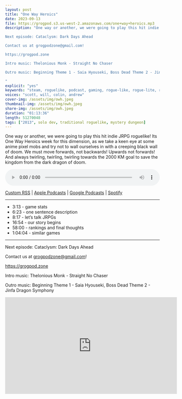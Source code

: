 ```yaml
---
layout: post
title: "One Way Heroics"
date: 2023-09-13
file: https://grogpod.s3.us-west-2.amazonaws.com/one+way+heroics.mp3
description: "One way or another, we were going to play this hit indie JRPG roguelike! Its One Way Heroics week for this dimension, as we take a keen eye at some anime pixel mobs and try not to wall ourselves in with a creeping black wall of doom. We must move forwards, not backwards! Upwards not forwards! And always twirling, twirling, twirling towards the 2000 KM goal to save the kingdom from the dark dragon of interdimensional death.

Next episode: Cataclysm: Dark Days Ahead

Contact us at grogpodzone@gmail.com!

https://grogpod.zone

Intro music: Thelonious Monk - Straight No Chaser

Outro music: Beginning Theme 1 - Saia Hyouseki, Boss Dead Theme 2 - Jinfa Dragon Symphony

"
explicit: "yes" 
keywords: "steam, roguelike, podcast, gaming, rogue-like, rogue-lite, roguelite"
voices: "scott, will, colin, andrew"
cover-img: /assets/img/owh.jpeg
thumbnail-img: /assets/img/owh.jpeg
share-img: /assets/img/owh.jpeg
duration: "01:13:36"
length: 51270048 
tags: ["2013", solo dev, traditional roguelike, mystery dungeon]
---
```


One way or another, we were going to play this hit indie JRPG roguelike! Its One Way Heroics week for this dimension, as we take a keen eye at some anime pixel mobs and try not to wall ourselves in with a creeping black wall of doom. We must move forwards, not backwards! Upwards not forwards! And always twirling, twirling, twirling towards the 2000 KM goal to save the kingdom from the dark dragon of doom.

<div class="container">
  <audio controls style="width: 100%;">
    <source src="https://grogpod.s3.us-west-2.amazonaws.com/one+way+heroics.mp3" type="audio/mpeg">
  </audio>
</div>

[Custom RSS](https://grogpod.zone/feed.xml) | [Apple Podcasts](https://podcasts.apple.com/us/podcast/grogpod/id1650474911) | [Google Podcasts](https://podcasts.google.com/feed/aHR0cHM6Ly9ncm9ncG9kLnpvbmUvZmVlZC54bWw) | [Spotify](https://open.spotify.com/show/655SEhPUWIC77oO3hILe0b)

---

* 3:13 - game stats
* 6:23 - one sentence description
* 8:17 - let’s talk JRPGs
* 16:54 - our story begins
* 58:00 - rankings and final thoughts
* 1:04:04 - similar games

---

Next episode: Cataclysm: Dark Days Ahead

Contact us at grogpodzone@gmail.com!

https://grogpod.zone

Intro music: Thelonious Monk - Straight No Chaser

Outro music: Beginning Theme 1 - Saia Hyouseki, Boss Dead Theme 2 - Jinfa Dragon Symphony




<div class="embed-responsive embed-responsive-16by9">
<iframe width="560" height="315" src="https://www.youtube.com/embed/Hp-gjZLi6iI" title="YouTube video player" frameborder="0" allow="accelerometer; autoplay; clipboard-write; encrypted-media; gyroscope; picture-in-picture" allowfullscreen></iframe>
</div>
